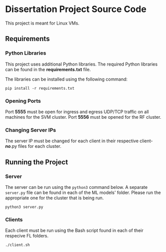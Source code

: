 # Dissertation Project Source Code
This project is meant for Linux VMs.

## Requirements
### Python Libraries
This project uses additional Python libraries.
The required Python libraries can be found in the **requirements.txt** file.

The libraries can be installed using the following command:
```
pip install -r requirements.txt
```

### Opening Ports
Port **5555** must be open for ingress and egress UDP/TCP traffic on all machines for the SVM cluster. Port **5556** must be opened for the RF cluster.

### Changing Server IPs
The server IP must be changed for each client in their respective client-_**no**_.py files for each cluster.

## Running the Project
### Server
The server can be run using the `python3` command below. A separate `server.py` file can be found in each of the ML models' folder. Please run the appropriate one for the cluster that is being run.
```
python3 server.py
```

### Clients
Each client must be run using the Bash script found in each of their respecive FL folders. 
```
./client.sh
 ```
